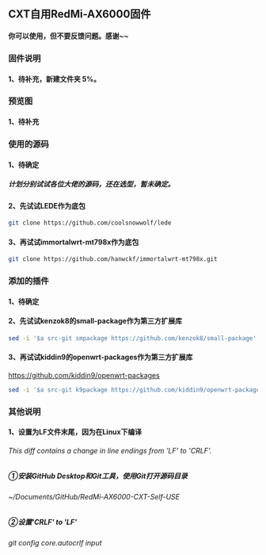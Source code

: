 ## CXT自用RedMi-AX6000固件
#### 你可以使用，但不要反馈问题。感谢~~

### 固件说明
#### 1、待补充，新建文件夹 5%。


### 预览图
#### 1、待补充


### 使用的源码
#### 1、待确定
##### 计划分别试试各位大佬的源码，还在选型，暂未确定。

#### 2、先试试LEDE作为底包
```bash
git clone https://github.com/coolsnowwolf/lede
```

#### 3、再试试immortalwrt-mt798x作为底包
```bash
git clone https://github.com/hanwckf/immortalwrt-mt798x.git
```


### 添加的插件
#### 1、待确定

#### 2、先试试kenzok8的small-package作为第三方扩展库
```bash
sed -i '$a src-git smpackage https://github.com/kenzok8/small-package' feeds.conf.default
```
#### 3、再试试kiddin9的openwrt-packages作为第三方扩展库
https://github.com/kiddin9/openwrt-packages
```bash
sed -i '$a src-git k9package https://github.com/kiddin9/openwrt-packages' feeds.conf.default
```

### 其他说明
#### 1、设置为LF文件末尾，因为在Linux下编译
###### This diff contains a change in line endings from 'LF' to 'CRLF'.
##### ①安装GitHub Desktop和Git工具，使用Git打开源码目录
###### ~/Documents/GitHub/RedMi-AX6000-CXT-Self-USE
##### ②设置'CRLF' to 'LF'
###### git config core.autocrlf input

<!-- ###### 要将行尾格式设置为“LF”，可以执行以下命令：
###### git config --global core.autocrlf input
###### Windows想要保留“CRLF”，则可以使用：
###### git config --global core.autocrlf true -->